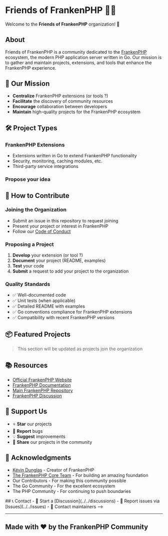 # Friends of FrankenPHP 🧟‍♂️

Welcome to the **Friends of FrankenPHP** organization! 🎉

## About

Friends of FrankenPHP is a community dedicated to the [FrankenPHP](https://frankenphp.dev/) ecosystem, the modern PHP application server written in Go. Our mission is to gather and maintain projects, extensions, and tools that enhance the FrankenPHP experience.

## 🚀 Our Mission

- **Centralize** FrankenPHP extensions (or tools ?)
- **Facilitate** the discovery of community resources
- **Encourage** collaboration between developers
- **Maintain** high-quality projects for the FrankenPHP ecosystem

## 🛠️ Project Types

### FrankenPHP Extensions

- Extensions written in Go to extend FrankenPHP functionality
- Security, monitoring, caching modules, etc.
- Third-party service integrations

<!--
### Development Tools ?

- Utilities to facilitate development with FrankenPHP ?
- Deployment and configuration scripts ?
- Templates and boilerplates ?

### Documentation and Resources ?

- Guides and tutorials
- Usage examples
- Best practices
-->

### Propose your idea

## 🤝 How to Contribute

### Joining the Organization

- Submit an issue in this repository to request joining
- Present your project or interest in FrankenPHP
- Follow our [Code of Conduct](CODE_OF_CONDUCT.md)

### Proposing a Project

1. **Develop** your extension (or tool ?)
2. **Document** your project (README, examples)
3. **Test** your code
4. **Submit** a request to add your project to the organization

### Quality Standards

- ✅ Well-documented code
- ✅ Unit tests (when applicable)
- ✅ Detailed README with examples
- ✅ Go conventions compliance for FrankenPHP extensions
- ✅ Compatibility with recent FrankenPHP versions

## 📦 Featured Projects

> This section will be updated as projects join the organization

## 📚 Resources

- [Official FrankenPHP Website](https://frankenphp.dev/)
- [FrankenPHP Documentation](https://frankenphp.dev/docs/)
- [Main FrankenPHP Repository](https://github.com/php/frankenphp)
- [FrankenPHP Discussion](https://github.com/php/frankenphp/discussions)

## 🌟 Support Us

- ⭐ **Star** our projects
- 🐛 **Report** bugs
- 💡 **Suggest** improvements
- 📢 **Share** our projects in the community

## 🙏 Acknowledgments

- [Kévin Dunglas](https://github.com/dunglas) - Creator of FrankenPHP
- [The FrankenPHP Core Team](https://github.com/php/frankenphp/graphs/contributors) - For building an amazing foundation
- Our Contributors - For making this community possible
- The Go Community - For the excellent ecosystem
- The PHP Community - For continuing to push boundaries

<!-->
## 📞 Contact

- 💬 Start a [Discussion](../../discussions)
- 🐛 Report issues via [Issues](../../issues)
- 📧 Contact maintainers
-->
---

## Made with ❤️ by the FrankenPHP Community

